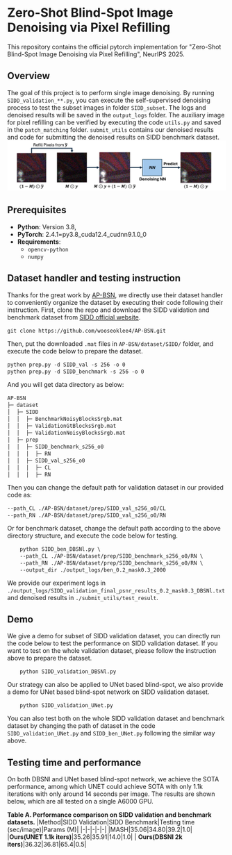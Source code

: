 # Zero-Shot Blind-Spot Image Denoising via Pixel Refilling

This repository contains the official pytorch implementation for "Zero-Shot Blind-Spot Image Denoising via Pixel Refilling", NeurIPS 2025.


## Overview

The goal of this project is to perform single image denoising. By running `SIDD_validation_**.py`, you can execute the self-supervised denoising process to test the subset images in folder `SIDD_subset`. The logs and denoised results will be saved in the `output_logs` folder. The auxiliary image for pixel refilling can be verified by executing the code `utils.py` and saved in the `patch_matching` folder. `submit_utils` contains our denoised results and code for submitting the denoised results on SIDD benchmark dataset.
 ![](./figure/Pixel_Refilling_BSN.png)
## Prerequisites

- **Python**: Version 3.8,
- **PyTorch**: 2.4.1=py3.8_cuda12.4_cudnn9.1.0_0
- **Requirements**: 
  - `opencv-python`
  - `numpy`

## Dataset handler and testing instruction

Thanks for the great work by [AP-BSN](https://github.com/wooseoklee4/AP-BSN), we directly use their dataset handler to conveniently organize the dataset by executing their code following their instruction.
First, clone the repo and download the SIDD validation and benchmark dataset from [SIDD official website](https://www.eecs.yorku.ca/~kamel/sidd/).

```
git clone https://github.com/wooseoklee4/AP-BSN.git
```

Then, put the downloaded `.mat` files in `AP-BSN/dataset/SIDD/` folder, and execute the code below to prepare the dataset.

```
python prep.py -d SIDD_val -s 256 -o 0
python prep.py -d SIDD_benchmark -s 256 -o 0
```

And you will get data directory as below:
```
AP-BSN
├─ dataset
│  ├─ SIDD
│  │  ├─ BenchmarkNoisyBlocksSrgb.mat
│  │  ├─ ValidationGtBlocksSrgb.mat
│  │  ├─ ValidationNoisyBlocksSrgb.mat
│  ├─ prep
│  │  ├─ SIDD_benchmark_s256_o0
│  │  │  ├─ RN
│  │  ├─ SIDD_val_s256_o0
│  │  │  ├─ CL
│  │  │  ├─ RN
```

Then you can change the default path for validation dataset in our provided code as:

```
--path_CL ./AP-BSN/dataset/prep/SIDD_val_s256_o0/CL 
--path_RN ./AP-BSN/dataset/prep/SIDD_val_s256_o0/RN 
```

Or for benchmark dataset, change the default path according to the above directory structure, and execute the code below for testing.

```
    python SIDD_ben_DBSNl.py \
    --path_CL ./AP-BSN/dataset/prep/SIDD_benchmark_s256_o0/RN \
    --path_RN ./AP-BSN/dataset/prep/SIDD_benchmark_s256_o0/RN \
    --output_dir ./output_logs/ben_0.2_mask0.3_2000
```

We provide our experiment logs in `./output_logs/SIDD_validation_final_psnr_results_0.2_mask0.3_DBSNl.txt` and denoised results in `./submit_utils/test_result`.

## Demo

We give a demo for subset of SIDD validation dataset, you can directly run the code below to test the performance on SIDD validation dataset. If you want to test on the whole validation dataset, please follow the instruction above to prepare the dataset.

```
    python SIDD_validation_DBSNl.py
```

Our strategy can also be applied to UNet based blind-spot, we also provide a demo for UNet based blind-spot network on SIDD validation dataset.

```
    python SIDD_validation_UNet.py
```

You can also test both on the whole SIDD validation dataset and benchmark dataset by changing the path of dataset in the code `SIDD_validation_UNet.py` and `SIDD_ben_UNet.py` following the similar way above.

## Testing time and performance

On both DBSNl and UNet based blind-spot network, we achieve the SOTA performance, among which UNET could achieve SOTA with only 1.1k iterations with only around 14 seconds per image. The results are shown below, which are all tested on a single A6000 GPU.

**Table A. Performance comparison on SIDD validation and benchmark datasets.**
|Method|SIDD Validation|SIDD Benchmark|Testing time (sec/image)|Params (M)|
|-|-|-|-|-|
|MASH|35.06|34.80|39.2|1.0|
|**Ours(UNET 1.1k iters)**|35.26|35.91|14.0|1.0| 
| **Ours(DBSNl 2k iters)**|36.32|36.81|65.4|0.5|